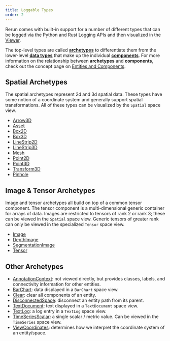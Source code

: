 ```yaml
---
title: Loggable Types
order: 2
---
```


Rerun comes with built-in support for a number of different types that can be logged via the Python and Rust Logging
APIs and then visualized in the [Viewer](viewer.md).

The top-level types are called [**archetypes**](types/archetypes.md) to differentiate them from the lower-level
[**data types**](types/datatypes.md) that make up the individual [**components**](types/components.md).
For more information on the relationship between **archetypes** and **components**, check out the concept page
on [Entities and Components](../concepts/entity-component.md).

## Spatial **Archetypes**
The spatial archetypes represent 2d and 3d spatial data. These types have some notion of a coordinate system and
generally support spatial transformations. All of these types can be visualized by the `Spatial` space view.
* [Arrow3D](types/archetypes/arrows3d.md)
* [Asset](types/archetypes/asset3d.md)
* [Box2D](types/archetypes/boxes2d.md)
* [Box3D](types/archetypes/boxes3d.md)
* [LineStrip2D](types/archetypes/line_strips2d.md)
* [LineStrip3D](types/archetypes/line_strips3d.md)
* [Mesh](types/archetypes/mesh3d.md)
* [Point2D](types/archetypes/points2d.md)
* [Point3D](types/archetypes/points3d.md)
* [Transform3D](types/archetypes/transform3d.md)
* [Pinhole](types/archetypes/pinhole.md)

## Image & Tensor **Archetypes**
Image and tensor archetypes all build on top of a common tensor component. The tensor component is a multi-dimensional
generic container for arrays of data. Images are restricted to tensors of rank 2 or rank 3; these can be viewed in the
`Spatial` space view. Generic tensors of greater rank can only be viewed in the specialized `Tensor` space view.
* [Image](types/archetypes/image.md)
* [DepthImage](types/archetypes/depth_image.md)
* [SegmentationImage](types/archetypes/segmentation_image.md)
* [Tensor](types/archetypes/tensor.md)

## Other **Archetypes**
* [AnnotationContext](types/archetypes/annotation_context.md): not viewed directly, but provides classes, labels, and connectivity information for other entities.
* [BarChart](types/archetypes/bar_chart.md): data displayed in a `BarChart` space view.
* [Clear](types/archetypes/clear.md): clear all components of an entity.
* [DisconnectedSpace](types/archetypes/disconnected_space.md): disconnect an entity path from its parent.
* [TextDocument](types/archetypes/text_document.md): text displayed in a `TextDocument` space view.
* [TextLog](types/archetypes/text_log.md): a log entry in a `TextLog` space view.
* [TimeSeriesScalar](types/archetypes/time_series_scalar.md): a single scalar / metric value. Can be viewed in the `TimeSeries` space view.
* [ViewCoordinates](types/archetypes/view_coordinates.md): determines how we interpret the coordinate system of an entity/space.

